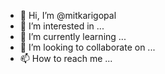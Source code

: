 - 👋 Hi, I’m @mitkarigopal
- 👀 I’m interested in ...
- 🌱 I’m currently learning ...
- 💞️ I’m looking to collaborate on ...
- 📫 How to reach me ...

<!---
mitkarigopal/mitkarigopal is a ✨ special ✨ repository because its `README.md` (this file) appears on your GitHub profile.
You can click the Preview link to take a look at your changes.
--->
